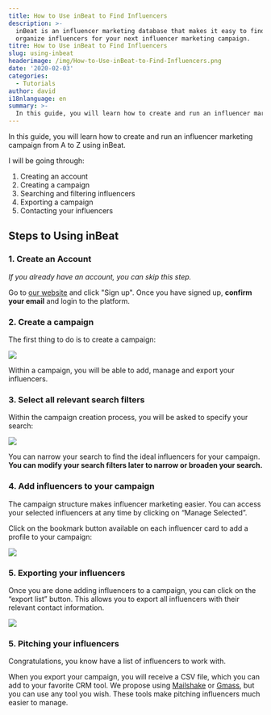 ```yaml
---
title: How to Use inBeat to Find Influencers
description: >-
  inBeat is an influencer marketing database that makes it easy to find and
  organize influencers for your next influencer marketing campaign.
titre: How to Use inBeat to Find Influencers
slug: using-inbeat
headerimage: /img/How-to-Use-inBeat-to-Find-Influencers.png
date: '2020-02-03'
categories:
  - Tutorials
author: david
i18nlanguage: en
summary: >-
  In this guide, you will learn how to create and run an influencer marketing campaign from A to Z using inBeat.
---
```

In this guide, you will learn how to create and run an influencer marketing campaign from A to Z using inBeat.

I will be going through:

1. Creating an account
2. Creating a campaign
3. Searching and filtering influencers
4. Exporting a campaign
5. Contacting your influencers

## Steps to Using inBeat

### 1. Create an Account

*If you already have an account, you can skip this step.*

Go to [our website](https://www.inbeat.co) and click "Sign up". Once you have signed up, **confirm your email** and login to the platform.

### 2. Create a campaign

The first thing to do is to create a campaign:

![](/img/1.jpg)

Within a campaign, you will be able to add, manage and export your influencers.

### 3. Select all relevant search filters

Within the campaign creation process, you will be asked to specify your search:

![](/img/2.jpg)

You can narrow your search to find the ideal influencers for your campaign. **You can modify your search filters later to narrow or broaden your search.**

### 4. Add influencers to your campaign

The campaign structure makes influencer marketing easier. You can access your selected influencers at any time by clicking on “Manage Selected”.

Click on the bookmark button available on each influencer card to add a profile to your campaign:

![](/img/3.jpg)

### 5. Exporting your influencers

Once you are done adding influencers to a campaign, you can click on the “export list” button. This allows you to export all influencers with their relevant contact information.

![](/img/4.jpg)

### 5. Pitching your influencers

Congratulations, you know have a list of influencers to work with.

When you export your campaign, you will receive a CSV file, which you can add to your favorite CRM tool. We propose using [Mailshake](https://mailshake.com/) or [Gmass](https://www.gmass.co/), but you can use any tool you wish. These tools make pitching influencers much easier to manage.
